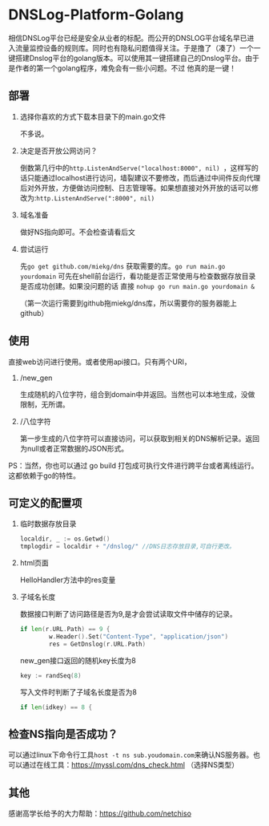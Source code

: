 # DNSLog-Platform-Golang

相信DNSLog平台已经是安全从业者的标配。而公开的DNSLOG平台域名早已进入流量监控设备的规则库。同时也有隐私问题值得关注。于是撸了（凑了）一个一键搭建Dnslog平台的golang版本。可以使用其一键搭建自己的Dnslog平台。由于是作者的第一个golang程序，难免会有一些小问题。不过 他真的是一键！

## 部署

1. 选择你喜欢的方式下载本目录下的main.go文件

   不多说。

2. 决定是否开放公网访问？

   倒数第几行中的`http.ListenAndServe("localhost:8000", nil) `，这样写的话只能通过localhost进行访问，墙裂建议不要修改，而后通过中间件反向代理后对外开放，方便做访问控制、日志管理等。如果想直接对外开放的话可以修改为:`http.ListenAndServe(":8000", nil)`

3. 域名准备

   做好NS指向即可。不会检查请看后文

4. 尝试运行

   先`go get github.com/miekg/dns` 获取需要的库。`go run main.go yourdomain` 可先在shell前台运行，看功能是否正常使用与检查数据存放目录是否成功创建。如果没问题的话 直接 `nohup go run main.go yourdomain &`

   （第一次运行需要到github拖miekg/dns库，所以需要你的服务器能上github）

## 使用

直接web访问进行使用。或者使用api接口。只有两个URI，

1. /new_gen

   生成随机的八位字符，组合到domain中并返回。当然也可以本地生成，没做限制，无所谓。

2. /八位字符

   第一步生成的八位字符可以直接访问，可以获取到相关的DNS解析记录。返回为null或者正常数据的JSON形式。


PS：当然，你也可以通过 go build 打包成可执行文件进行跨平台或者离线运行。这都依赖于go的特性。

## 可定义的配置项

1. 临时数据存放目录
    ```go
    localdir, _ := os.Getwd()
    tmplogdir = localdir + "/dnslog/" //DNS日志存放目录,可自行更改。
    ```

2. html页面

   HelloHandler方法中的res变量

3. 子域名长度

    数据接口判断了访问路径是否为9,是才会尝试读取文件中储存的记录。

    ```go
    if len(r.URL.Path) == 9 {
    		w.Header().Set("Content-Type", "application/json")
    		res = GetDnslog(r.URL.Path)
    ```

    new_gen接口返回的随机key长度为8

    ```go
    key := randSeq(8)
    ```

    写入文件时判断了子域名长度是否为8

    ```go
    if len(idkey) == 8 {
    ```

## 检查NS指向是否成功？

可以通过linux下命令行工具`host -t ns sub.youdomain.com`来确认NS服务器。也可以通过在线工具：https://myssl.com/dns_check.html （选择NS类型）

## 其他

感谢高学长给予的大力帮助：https://github.com/netchiso

